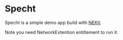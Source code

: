 # Specht

Specht is a simple demo app build with [NEKit](https://github.com/zhuhaow/NEKit).

Note you need NetworkExtention entitlement to run it.
